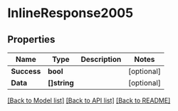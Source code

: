 # InlineResponse2005

## Properties

Name | Type | Description | Notes
------------ | ------------- | ------------- | -------------
**Success** | **bool** |  | [optional] 
**Data** | **[]string** |  | [optional] 

[[Back to Model list]](../README.md#documentation-for-models) [[Back to API list]](../README.md#documentation-for-api-endpoints) [[Back to README]](../README.md)


